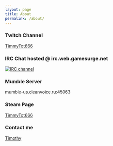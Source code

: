 ```yaml
---
layout: page
title: About
permalink: /about/
---
```

### Twitch Channel

<a href="http://twitch.tv/timmytot666">TimmyTot666</a>

### IRC Chat hosted @ irc.web.gamesurge.net

[![IRC channel](https://kiwiirc.com/buttons/irc.twitch.tv/timmytot666.png)](https://kiwiirc.com/client/irc.web.gamesurge.net/?&theme=cli#timmytot666)

### Mumble Server

mumble-us.cleanvoice.ru:45063

### Steam Page

<a href="http://steamcommunity.com/profiles/76561198044200599/">TimmyTot666</a>

### Contact me

[Timothy](mailto:timothybeltran@linuxmail.org)